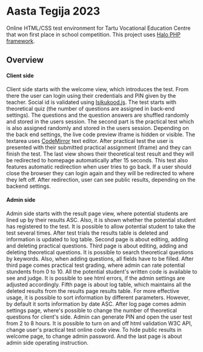 Aasta Tegija 2023
===
Online HTML/CSS test environment for Tartu Vocational Education Centre that
won first place in school competition. This project uses 
[Halo PHP framework](https://github.com/henno/halo).

Overview
------
#### Client side
Client side starts with the welcome view, which introduces the test. From there
the user can login using their credentials and PIN given by the teacher. Social id is validated using
[Isikukood.js](https://github.com/dknight/Isikukood-js). The test starts with theoretical quiz 
(the number of questions are assigned in back-end settings). The questions and the question answers 
are shuffled randomly and stored in the users session. The second part is the practical test which is 
also assigned randomly and stored in the users session. Depending on the back end settings, 
the live code preview iframe is hidden or visible. The textarea uses 
[CodeMirror](https://github.com/codemirror/CodeMirror) text editor. 
After practical test the user is presented with their submitted practical assignment
(iframe) and they can finish the test. The last view shows their theoretical test result
and they will be redirected to homepage automatically after 15 seconds. This test also features
automatic redirection when user tries to go back. If a user should close the browser they can login
again and they will be redirected to where they left off. After redirection, user can see public results, depending on
the backend settings.

#### Admin side
Admin side starts with the result page view, where potential students are lined up by their results ASC. Also, it is 
shown whether the potential student has registered to the test. It is possible to allow potential student to take the
test several times. After test trials the results table is deleted and information is updated to log table. 
Second page is about editing, adding and deleting practical questions.
Third page is about editing, adding and deleting theoretical questions. It is possible to search theoretical questions by
keywords. Also, when adding questions, all fields have to be filled. 
After third page comes practical test grading, where admin can rate potential stundents from 0 to 10. All the potential
student's written code is available to see and judge. It is possible to see html errors, if the admin settings are
adjusted accordingly.
Fifth page is about log table, which maintains all the deleted results from the results page results table. For more 
effective usage, it is possible to sort information by different parameters. However, by default it sorts information 
by date ASC.
After log page comes admin settings page, where's possible to change the number of theoretical questions for client's
side. Admin can generate PIN and open the user test from 2 to 8 hours. It is possible to turn on and off html validation 
W3C API, change user's practical test online code view. To hide public results in welcome page, to change admin
password.
And the last page is about admin side operating instruction.

